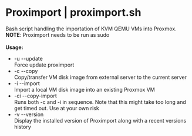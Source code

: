 # Proximport | proximport.sh
Bash script handling the importation of KVM QEMU VMs into Proxmox.<br>**NOTE**: Proximport needs to be run as sudo<br><br>
**Usage:**<ul>
  <li>-u --update<br>
    Force update proximport
  <li>-c --copy<br>
    Copy/transfer VM disk image from external server to the current server
  <li>-i --import<br>
    Import a local VM disk image into an existing Proxmox VM
  <li>-ci --copy-import<br>
    Runs both -c and -i in sequence. Note that this might take too long and get timed out. Use at your own risk
  <li>-v --version<br>
    Display the installed version of Proximport along with a recent versions history
